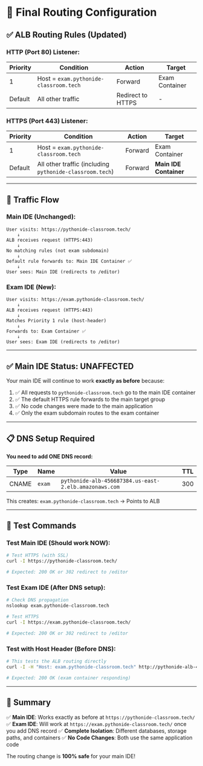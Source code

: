 # 🎯 Final Routing Configuration

## ✅ ALB Routing Rules (Updated)

### HTTP (Port 80) Listener:
| Priority | Condition | Action | Target |
|----------|-----------|--------|--------|
| 1 | Host = `exam.pythonide-classroom.tech` | Forward | Exam Container |
| Default | All other traffic | Redirect to HTTPS | - |

### HTTPS (Port 443) Listener:
| Priority | Condition | Action | Target |
|----------|-----------|--------|--------|
| 1 | Host = `exam.pythonide-classroom.tech` | Forward | Exam Container |
| Default | All other traffic (including `pythonide-classroom.tech`) | Forward | **Main IDE Container** |

---

## 🔄 Traffic Flow

### Main IDE (Unchanged):
```
User visits: https://pythonide-classroom.tech/
    ↓
ALB receives request (HTTPS:443)
    ↓
No matching rules (not exam subdomain)
    ↓
Default rule forwards to: Main IDE Container ✅
    ↓
User sees: Main IDE (redirects to /editor)
```

### Exam IDE (New):
```
User visits: https://exam.pythonide-classroom.tech/
    ↓
ALB receives request (HTTPS:443)
    ↓
Matches Priority 1 rule (host-header)
    ↓
Forwards to: Exam Container ✅
    ↓
User sees: Exam IDE (redirects to /editor)
```

---

## ✅ Main IDE Status: **UNAFFECTED**

Your main IDE will continue to work **exactly as before** because:

1. ✅ All requests to `pythonide-classroom.tech` go to the main IDE container
2. ✅ The default HTTPS rule forwards to the main target group
3. ✅ No code changes were made to the main application
4. ✅ Only the exam subdomain routes to the exam container

---

## 📋 DNS Setup Required

**You need to add ONE DNS record:**

| Type | Name | Value | TTL |
|------|------|-------|-----|
| CNAME | `exam` | `pythonide-alb-456687384.us-east-2.elb.amazonaws.com` | 300 |

This creates: `exam.pythonide-classroom.tech` → Points to ALB

---

## 🧪 Test Commands

### Test Main IDE (Should work NOW):
```bash
# Test HTTPS (with SSL)
curl -I https://pythonide-classroom.tech/

# Expected: 200 OK or 302 redirect to /editor
```

### Test Exam IDE (After DNS setup):
```bash
# Check DNS propagation
nslookup exam.pythonide-classroom.tech

# Test HTTPS
curl -I https://exam.pythonide-classroom.tech/

# Expected: 200 OK or 302 redirect to /editor
```

### Test with Host Header (Before DNS):
```bash
# This tests the ALB routing directly
curl -I -H "Host: exam.pythonide-classroom.tech" http://pythonide-alb-456687384.us-east-2.elb.amazonaws.com/

# Expected: 200 OK (exam container responding)
```

---

## 🎉 Summary

✅ **Main IDE**: Works exactly as before at `https://pythonide-classroom.tech/`
✅ **Exam IDE**: Will work at `https://exam.pythonide-classroom.tech/` once you add DNS record
✅ **Complete Isolation**: Different databases, storage paths, and containers
✅ **No Code Changes**: Both use the same application code

The routing change is **100% safe** for your main IDE!